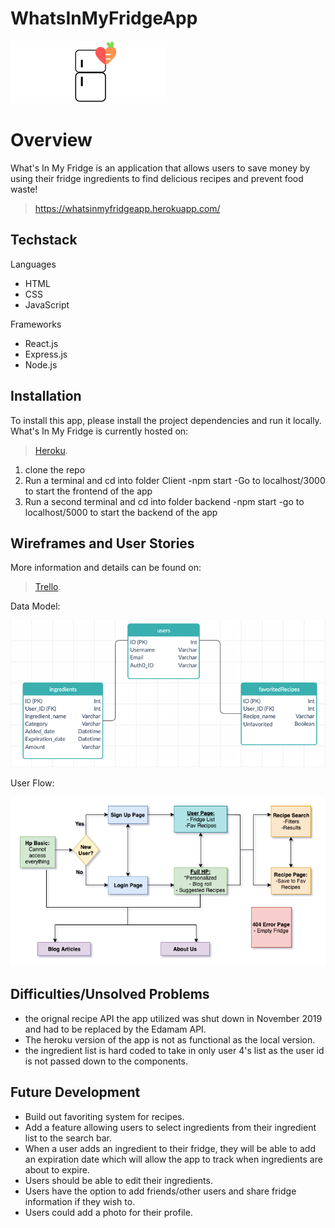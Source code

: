 # WhatsInMyFridgeApp
![](/readmeAssets/logo.png)
# Overview

What's In My Fridge is an application that allows users to save money by using their fridge ingredients to find delicious recipes and prevent food waste!

> https://whatsinmyfridgeapp.herokuapp.com/

## Techstack

Languages
- HTML
- CSS
- JavaScript

Frameworks
- React.js
- Express.js
- Node.js

## Installation
To install this app, please install the project dependencies and run it locally. What's In My Fridge is currently hosted on: 
> [Heroku](https://whats-in-myfridge.herokuapp.com/).

1. clone the repo
2. Run a terminal and cd into folder Client
    -npm start
    -Go to localhost/3000 to start the frontend of the app
3. Run a second terminal and cd into folder backend
    -npm start
    -go to localhost/5000 to start the backend of the app

## Wireframes and User Stories

More information and details can be found on: 
> [Trello](https://trello.com/b/t4oVJpvk/whats-in-my-fridge-app).


Data Model:

![Data Model](/readmeAssets/datamodel.png)

User Flow:

![User Flow](/readmeAssets/userflow.png)


## Difficulties/Unsolved Problems
- the orignal recipe API the app utilized was shut down in November 2019 and had to be replaced by the Edamam API.
- The heroku version of the app is not as functional as the local version.
- the ingredient list is hard coded to take in only user 4's list as the user id is not passed down to the components.

## Future Development

- Build out favoriting system for recipes.
- Add a feature allowing users to select ingredients from their ingredient list to the search bar.
- When a user adds an ingredient to their fridge, they will be able to add an expiration date which will allow the app to track when ingredients are about to expire.
- Users should be able to edit their ingredients.
- Users have the option to add friends/other users and share fridge information if they wish to.
- Users could add a photo for their profile.
